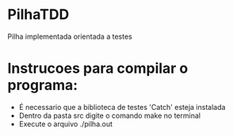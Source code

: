 # PilhaTDD
Pilha implementada orientada a testes

# Instrucoes para compilar o programa:
- É necessario que a biblioteca de testes 'Catch' esteja instalada
- Dentro da pasta src digite o comando make no terminal
- Execute o arquivo ./pilha.out
